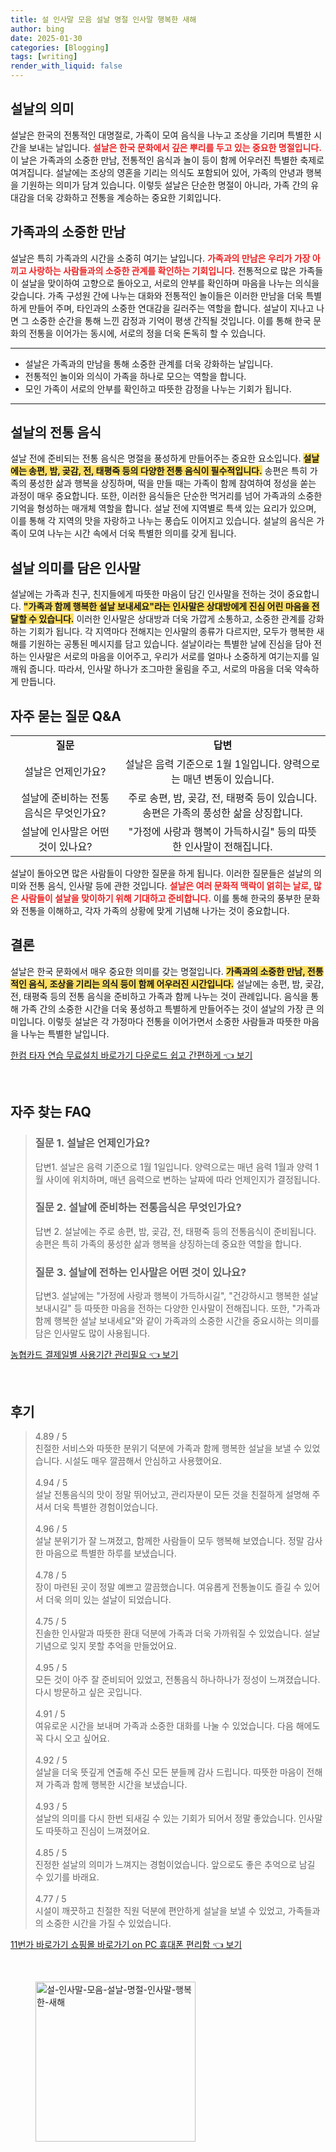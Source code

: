 ```yaml
---
title: 설 인사말 모음 설날 명절 인사말 행복한 새해
author: bing
date: 2025-01-30
categories: [Blogging]
tags: [writing]
render_with_liquid: false
---
```



<h2 id='설날의 의미'>설날의 의미</h2>

<p>설날은 한국의 전통적인 대명절로, 가족이 모여 음식을 나누고 조상을 기리며 특별한 시간을 보내는 날입니다. <b><span style="color: #ee2323;">설날은 한국 문화에서 깊은 뿌리를 두고 있는 중요한 명절입니다.</span></b> 이 날은 가족과의 소중한 만남, 전통적인 음식과 놀이 등이 함께 어우러진 특별한 축제로 여겨집니다. 설날에는 조상의 영혼을 기리는 의식도 포함되어 있어, 가족의 안녕과 행복을 기원하는 의미가 담겨 있습니다. 이렇듯 설날은 단순한 명절이 아니라, 가족 간의 유대감을 더욱 강화하고 전통을 계승하는 중요한 기회입니다.</p>

<h2 id='가족과의 소중한 만남'>가족과의 소중한 만남</h2>

<p>설날은 특히 가족과의 시간을 소중히 여기는 날입니다. <b><span style="color: #ee2323;">가족과의 만남은 우리가 가장 아끼고 사랑하는 사람들과의 소중한 관계를 확인하는 기회입니다.</span></b> 전통적으로 많은 가족들이 설날을 맞이하여 고향으로 돌아오고, 서로의 안부를 확인하며 마음을 나누는 의식을 갖습니다. 가족 구성원 간에 나누는 대화와 전통적인 놀이들은 이러한 만남을 더욱 특별하게 만들어 주며, 타인과의 소중한 연대감을 길러주는 역할을 합니다. 설날이 지나고 나면 그 소중한 순간을 통해 느낀 감정과 기억이 평생 간직될 것입니다. 이를 통해 한국 문화의 전통을 이어가는 동시에, 서로의 정을 더욱 돈독히 할 수 있습니다.</p>

<hr />

<ul>
    <li>설날은 가족과의 만남을 통해 소중한 관계를 더욱 강화하는 날입니다.</li>
    <li>전통적인 놀이와 의식이 가족을 하나로 모으는 역할을 합니다.</li>
    <li>모인 가족이 서로의 안부를 확인하고 따뜻한 감정을 나누는 기회가 됩니다.</li>
</ul>

<hr />

<h2 id='설날의 전통 음식'>설날의 전통 음식</h2>

<p>설날 전에 준비되는 전통 음식은 명절을 풍성하게 만들어주는 중요한 요소입니다. <b><span style="background-color: #ffe066;">설날에는 송편, 밤, 곶감, 전, 태평죽 등의 다양한 전통 음식이 필수적입니다.</span></b> 송편은 특히 가족의 풍성한 삶과 행복을 상징하며, 떡을 만들 때는 가족이 함께 참여하여 정성을 쏟는 과정이 매우 중요합니다. 또한, 이러한 음식들은 단순한 먹거리를 넘어 가족과의 소중한 기억을 형성하는 매개체 역할을 합니다. 설날 전에 지역별로 특색 있는 요리가 있으며, 이를 통해 각 지역의 맛을 자랑하고 나누는 풍습도 이어지고 있습니다. 설날의 음식은 가족이 모여 나누는 시간 속에서 더욱 특별한 의미를 갖게 됩니다.</p>

<h2 id='설날 의미를 담은 인사말'>설날 의미를 담은 인사말</h2>

<p>설날에는 가족과 친구, 친지들에게 따뜻한 마음이 담긴 인사말을 전하는 것이 중요합니다. <b><span style="background-color: #ffe066;">"가족과 함께 행복한 설날 보내세요"라는 인사말은 상대방에게 진심 어린 마음을 전달할 수 있습니다.</span></b> 이러한 인사말은 상대방과 더욱 가깝게 소통하고, 소중한 관계를 강화하는 기회가 됩니다. 각 지역마다 전해지는 인사말의 종류가 다르지만, 모두가 행복한 새해를 기원하는 공통된 메시지를 담고 있습니다. 설날이라는 특별한 날에 진심을 담아 전하는 인사말은 서로의 마음을 이어주고, 우리가 서로를 얼마나 소중하게 여기는지를 일깨워 줍니다. 따라서, 인사말 하나가 조그마한 울림을 주고, 서로의 마음을 더욱 약속하게 만듭니다.</p>

<h2 id='자주 묻는 질문 Q&A'>자주 묻는 질문 Q&A</h2>

<table>
    <tr>
        <td style="text-align: center; height: 17px;"><b>질문</b></td>
        <td style="text-align: center; height: 17px;"><b>답변</b></td>
    </tr>
    <tr>
        <td style="text-align: center; height: 17px;">설날은 언제인가요?</td>
        <td style="text-align: center; height: 17px;">설날은 음력 기준으로 1월 1일입니다. 양력으로는 매년 변동이 있습니다.</td>
    </tr>
    <tr>
        <td style="text-align: center; height: 17px;">설날에 준비하는 전통 음식은 무엇인가요?</td>
        <td style="text-align: center; height: 17px;">주로 송편, 밤, 곶감, 전, 태평죽 등이 있습니다. 송편은 가족의 풍성한 삶을 상징합니다.</td>
    </tr>
    <tr>
        <td style="text-align: center; height: 17px;">설날에 인사말은 어떤 것이 있나요?</td>
        <td style="text-align: center; height: 17px;">"가정에 사랑과 행복이 가득하시길" 등의 따뜻한 인사말이 전해집니다.</td>
    </tr>
</table>

<p>설날이 돌아오면 많은 사람들이 다양한 질문을 하게 됩니다. 이러한 질문들은 설날의 의미와 전통 음식, 인사말 등에 관한 것입니다. <b><span style="color: #ee2323;">설날은 여러 문화적 맥락이 얽히는 날로, 많은 사람들이 설날을 맞이하기 위해 기대하고 준비합니다.</span></b> 이를 통해 한국의 풍부한 문화와 전통을 이해하고, 각자 가족의 상황에 맞게 기념해 나가는 것이 중요합니다.</p>

<h2 id='결론'>결론</h2>

<p>설날은 한국 문화에서 매우 중요한 의미를 갖는 명절입니다. <b><span style="background-color: #ffe066;">가족과의 소중한 만남, 전통적인 음식, 조상을 기리는 의식 등이 함께 어우러진 시간입니다.</span></b> 설날에는 송편, 밤, 곶감, 전, 태평죽 등의 전통 음식을 준비하고 가족과 함께 나누는 것이 관례입니다. 음식을 통해 가족 간의 소중한 시간을 더욱 풍성하고 특별하게 만들어주는 것이 설날의 가장 큰 의미입니다. 이렇듯 설날은 각 가정마다 전통을 이어가면서 소중한 사람들과 따뜻한 마음을 나누는 특별한 날입니다.</p>


<p><a class="click-button" title="한컴 타자 연습 무료설치 바로가기 다운로드 쉽고 간편하게" href="https://afficreate.github.io/posts/%ED%95%9C%EC%BB%B4-%ED%83%80%EC%9E%90-%EC%97%B0%EC%8A%B5-%EB%AC%B4%EB%A3%8C%EC%84%A4%EC%B9%98-%EB%B0%94%EB%A1%9C%EA%B0%80%EA%B8%B0-%EB%8B%A4%EC%9A%B4%EB%A1%9C%EB%93%9C-%EC%89%BD%EA%B3%A0-%EA%B0%84%ED%8E%B8%ED%95%98%EA%B2%8C/" rel="dofollow">한컴 타자 연습 무료설치 바로가기 다운로드 쉽고 간편하게 👈 보기</a></p><br>
<h2 id='자주_찾는_FAQ'>자주 찾는 FAQ</h2>
<div itemscope="" itemtype="https://schema.org/FAQPage"> 
<blockquote> 
<div itemscope="" itemprop="mainEntity" itemtype="https://schema.org/Question"> 
<h3 itemprop="name">질문 1. 설날은 언제인가요? </h3> 
<div itemscope="" itemprop="acceptedAnswer" itemtype="https://schema.org/Answer"> 
<span itemprop="text"> 
<p>답변1. 설날은 음력 기준으로 1월 1일입니다. 양력으로는 매년 음력 1월과 양력 1월 사이에 위치하며, 매년 음력으로 변하는 날짜에 따라 언제인지가 결정됩니다.</p> 
</span> 
</div> 
</div> 

<div itemscope="" itemprop="mainEntity" itemtype="https://schema.org/Question"> 
<h3 itemprop="name">질문 2. 설날에 준비하는 전통음식은 무엇인가요? </h3> 
<div itemscope="" itemprop="acceptedAnswer" itemtype="https://schema.org/Answer"> 
<span itemprop="text"> 
<p>답변 2. 설날에는 주로 송편, 밤, 곶감, 전, 태평죽 등의 전통음식이 준비됩니다. 송편은 특히 가족의 풍성한 삶과 행복을 상징하는데 중요한 역할을 합니다.</p> 
</span> 
</div> 
</div> 

<div itemscope="" itemprop="mainEntity" itemtype="https://schema.org/Question"> 
<h3 itemprop="name">질문 3. 설날에 전하는 인사말은 어떤 것이 있나요? </h3> 
<div itemscope="" itemprop="acceptedAnswer" itemtype="https://schema.org/Answer"> 
<span itemprop="text"> 
<p>답변3. 설날에는 "가정에 사랑과 행복이 가득하시길", "건강하시고 행복한 설날 보내시길" 등 따뜻한 마음을 전하는 다양한 인사말이 전해집니다. 또한, "가족과 함께 행복한 설날 보내세요"와 같이 가족과의 소중한 시간을 중요시하는 의미를 담은 인사말도 많이 사용됩니다.</p> 
</span> 
</div> 
</div> 
</blockquote> 
</div>
<p><a class="click-button" title="농협카드 결제일별 사용기간 관리필요" href="https://afficreate.github.io/posts/%EB%86%8D%ED%98%91%EC%B9%B4%EB%93%9C-%EA%B2%B0%EC%A0%9C%EC%9D%BC%EB%B3%84-%EC%82%AC%EC%9A%A9%EA%B8%B0%EA%B0%84-%EA%B4%80%EB%A6%AC%ED%95%84%EC%9A%94/" rel="dofollow">농협카드 결제일별 사용기간 관리필요 👈 보기</a></p><br>
<h2 id='후기'>후기</h2>
<div itemscope itemtype="https://schema.org/Product">
  <blockquote>
  <div itemprop="review" itemscope itemtype="https://schema.org/Review">
      <div itemprop="reviewRating" itemscope itemtype="https://schema.org/Rating"> <span itemprop="ratingValue">4.89</span> / <span itemprop="bestRating">5</span> </div>
      <span itemprop="reviewBody">친절한 서비스와 따뜻한 분위기 덕분에 가족과 함께 행복한 설날을 보낼 수 있었습니다. 시설도 매우 깔끔해서 안심하고 사용했어요.</span>
  </div>
  <br>
  <div itemprop="review" itemscope itemtype="https://schema.org/Review">
      <div itemprop="reviewRating" itemscope itemtype="https://schema.org/Rating"> <span itemprop="ratingValue">4.94</span> / <span itemprop="bestRating">5</span> </div>
      <span itemprop="reviewBody">설날 전통음식의 맛이 정말 뛰어났고, 관리자분이 모든 것을 친절하게 설명해 주셔서 더욱 특별한 경험이었습니다.</span>
  </div>
  <br>
  <div itemprop="review" itemscope itemtype="https://schema.org/Review">
      <div itemprop="reviewRating" itemscope itemtype="https://schema.org/Rating"> <span itemprop="ratingValue">4.96</span> / <span itemprop="bestRating">5</span> </div>
      <span itemprop="reviewBody">설날 분위기가 잘 느껴졌고, 함께한 사람들이 모두 행복해 보였습니다. 정말 감사한 마음으로 특별한 하루를 보냈습니다.</span>
  </div>
  <br>
  <div itemprop="review" itemscope itemtype="https://schema.org/Review">
      <div itemprop="reviewRating" itemscope itemtype="https://schema.org/Rating"> <span itemprop="ratingValue">4.78</span> / <span itemprop="bestRating">5</span> </div>
      <span itemprop="reviewBody">장이 마련된 곳이 정말 예쁘고 깔끔했습니다. 여유롭게 전통놀이도 즐길 수 있어서 더욱 의미 있는 설날이 되었습니다.</span>
  </div>
  <br>
  <div itemprop="review" itemscope itemtype="https://schema.org/Review">
      <div itemprop="reviewRating" itemscope itemtype="https://schema.org/Rating"> <span itemprop="ratingValue">4.75</span> / <span itemprop="bestRating">5</span> </div>
      <span itemprop="reviewBody">진솔한 인사말과 따뜻한 환대 덕분에 가족과 더욱 가까워질 수 있었습니다. 설날 기념으로 잊지 못할 추억을 만들었어요.</span>
  </div>
  <br>
  <div itemprop="review" itemscope itemtype="https://schema.org/Review">
      <div itemprop="reviewRating" itemscope itemtype="https://schema.org/Rating"> <span itemprop="ratingValue">4.95</span> / <span itemprop="bestRating">5</span> </div>
      <span itemprop="reviewBody">모든 것이 아주 잘 준비되어 있었고, 전통음식 하나하나가 정성이 느껴졌습니다. 다시 방문하고 싶은 곳입니다.</span>
  </div>
  <br>
  <div itemprop="review" itemscope itemtype="https://schema.org/Review">
      <div itemprop="reviewRating" itemscope itemtype="https://schema.org/Rating"> <span itemprop="ratingValue">4.91</span> / <span itemprop="bestRating">5</span> </div>
      <span itemprop="reviewBody">여유로운 시간을 보내며 가족과 소중한 대화를 나눌 수 있었습니다. 다음 해에도 꼭 다시 오고 싶어요.</span>
  </div>
  <br>
  <div itemprop="review" itemscope itemtype="https://schema.org/Review">
      <div itemprop="reviewRating" itemscope itemtype="https://schema.org/Rating"> <span itemprop="ratingValue">4.92</span> / <span itemprop="bestRating">5</span> </div>
      <span itemprop="reviewBody">설날을 더욱 뜻깊게 연출해 주신 모든 분들께 감사 드립니다. 따뜻한 마음이 전해져 가족과 함께 행복한 시간을 보냈습니다.</span>
  </div>
  <br>
  <div itemprop="review" itemscope itemtype="https://schema.org/Review">
      <div itemprop="reviewRating" itemscope itemtype="https://schema.org/Rating"> <span itemprop="ratingValue">4.93</span> / <span itemprop="bestRating">5</span> </div>
      <span itemprop="reviewBody">설날의 의미를 다시 한번 되새길 수 있는 기회가 되어서 정말 좋았습니다. 인사말도 따뜻하고 진심이 느껴졌어요.</span>
  </div>
  <br>
  <div itemprop="review" itemscope itemtype="https://schema.org/Review">
      <div itemprop="reviewRating" itemscope itemtype="https://schema.org/Rating"> <span itemprop="ratingValue">4.85</span> / <span itemprop="bestRating">5</span> </div>
      <span itemprop="reviewBody">진정한 설날의 의미가 느껴지는 경험이었습니다. 앞으로도 좋은 추억으로 남길 수 있기를 바래요.</span>
  </div>
  <br>
  <div itemprop="review" itemscope itemtype="https://schema.org/Review">
      <div itemprop="reviewRating" itemscope itemtype="https://schema.org/Rating"> <span itemprop="ratingValue">4.77</span> / <span itemprop="bestRating">5</span> </div>
      <span itemprop="reviewBody">시설이 깨끗하고 친절한 직원 덕분에 편안하게 설날을 보낼 수 있었고, 가족들과의 소중한 시간을 가질 수 있었습니다.</span>
  </div>
  </blockquote>
</div>
<p><a class="click-button" title="11번가 바로가기 쇼핑몰 바로가기 on PC 휴대폰 편리함" href="https://afficreate.github.io/posts/11%EB%B2%88%EA%B0%80-%EB%B0%94%EB%A1%9C%EA%B0%80%EA%B8%B0-%EC%87%BC%ED%95%91%EB%AA%B0-%EB%B0%94%EB%A1%9C%EA%B0%80%EA%B8%B0-on-PC-%ED%9C%B4%EB%8C%80%ED%8F%B0-%ED%8E%B8%EB%A6%AC%ED%95%A8/" rel="dofollow">11번가 바로가기 쇼핑몰 바로가기 on PC 휴대폰 편리함 👈 보기</a></p><br>
<figure class="image"><img src="https://afficreate.github.io/assets/img/thumbnail/설-인사말-모음-설날-명절-인사말-행복한-새해.webp" alt="설-인사말-모음-설날-명절-인사말-행복한-새해" width="256" height="256"></figure>